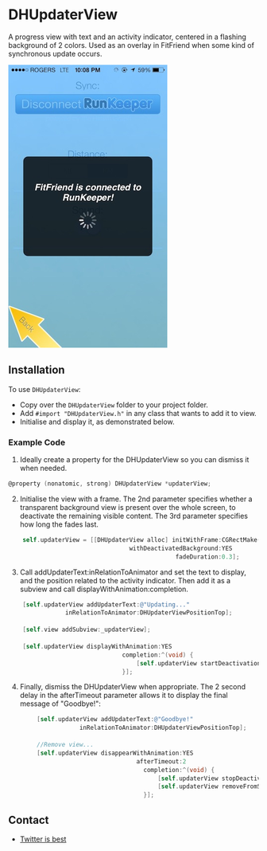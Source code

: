 DHUpdaterView
=============

A progress view with text and an activity indicator, centered in a flashing background of 2 colors. Used as an overlay in FitFriend when some kind of synchronous update occurs.

![Screenshot](https://github.com/thepost/DHUpdaterView/raw/master/IMG_0035.jpg)

## Installation

To use `DHUpdaterView`:

- Copy over the `DHUpdaterView` folder to your project folder.
- Add `#import "DHUpdaterView.h"` in any class that wants to add it to view. 
- Initialise and display it, as demonstrated below.

### Example Code

1) Ideally create a property for the DHUpdaterView so you can dismiss it when needed.

```objective-c
@property (nonatomic, strong) DHUpdaterView *updaterView;
```


2) Initialise the view with a frame. The 2nd parameter specifies whether a transparent background view is present over the whole screen, to deactivate the remaining visible content. The 3rd parameter specifies how long the fades last. 

```objective-c
   	self.updaterView = [[DHUpdaterView alloc] initWithFrame:CGRectMake(0, 0, 260, 200)
                                  withDeactivatedBackground:YES
                                               fadeDuration:0.3];
```

3) Call addUpdaterText:inRelationToAnimator and set the text to display, and the position related to the activity indicator. Then add it as a subview and call displayWithAnimation:completion.

```objective-c
    [self.updaterView addUpdaterText:@"Updating..."
                inRelationToAnimator:DHUpdaterViewPositionTop];
    
    [self.view addSubview:_updaterView];
    
    [self.updaterView displayWithAnimation:YES
                                completion:^(void) {
                                    [self.updaterView startDeactivationViewFlashAtInterval:0.8];
                                }];

```

4) Finally, dismiss the DHUpdaterView when appropriate. The 2 second delay in the afterTimeout parameter allows it to display the final message of "Goodbye!":

```objective-c
        [self.updaterView addUpdaterText:@"Goodbye!"
                    inRelationToAnimator:DHUpdaterViewPositionTop];
        
        //Remove view...
        [self.updaterView disappearWithAnimation:YES
                                    afterTimeout:2
                                      completion:^(void) {
                                          [self.updaterView stopDeactivationViewFlash];
                                          [self.updaterView removeFromSuperview];
                                      }];
```

## Contact

- [Twitter is best](http://twitter.com/PostTweetism)

